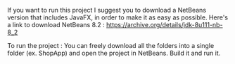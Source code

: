If you want to run this project I suggest you to download a NetBeans version that includes JavaFX, in order to make it as easy as possible. 
Here's a link to download NetBeans 8.2 : https://archive.org/details/jdk-8u111-nb-8_2

To run the project : You can freely download all the folders into a single folder (ex. ShopApp) and open the project in NetBeans.
Build it and run it.
